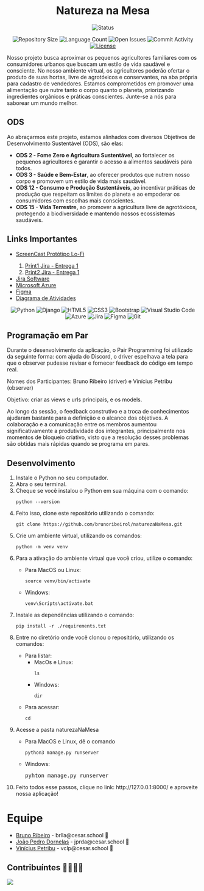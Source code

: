 <h1 align="center">Natureza na Mesa</h1>

<p align="center">
  <img
    src="https://img.shields.io/badge/Status-Em%20desenvolvimento-green?style=flat-square"
    alt="Status"
  />
</p>

<p align="center">
  <img
    src="https://img.shields.io/github/repo-size/brunoribeirol/naturezaNaMesa?style=flat"
    alt="Repository Size"
  />
  <img
    src="https://img.shields.io/github/languages/count/brunoribeirol/naturezaNaMesa?style=flat&logo=python"
    alt="Language Count"
  />
  <img
    src="https://img.shields.io/bitbucket/issues/brunoribeirol/naturezaNaMesa?style=flat&logo=github"
    alt="Open Issues"
  />
  <img
    src="https://img.shields.io/github/commit-activity/t/brunoribeirol/naturezaNaMesa?style=flat&logo=github"
    alt="Commit Activity"
  />
  <a href="LICENSE.md"
    ><img
      src="https://img.shields.io/github/license/brunoribeirol/naturezaNaMesa"
      alt="License"
  /></a>
</p>

<p>
  Nosso projeto busca aproximar os pequenos agricultores familiares com os
  consumidores urbanos que buscam um estilo de vida saudável e consciente. No
  nosso ambiente virtual, os agricultores poderão ofertar o produto de suas
  hortas, livre de agrotóxicos e conservantes, na aba própria para cadastro de
  vendedores. Estamos comprometidos em promover uma alimentação que nutre tanto
  o corpo quanto o planeta, priorizando ingredientes orgânicos e práticas
  conscientes. Junte-se a nós para saborear um mundo melhor.
</p>

<!--Por outro lado, os compradores receberão em suas casas frutas e verduras da melhor qualidade.
Por meio de sistemas de pagamentos mais ágeis para os agricultores e a facilidade de encontrar
produtos de qualidade, nosso projeto tem o objetivo de garantir sistemas sustentáveis de produção
de alimentos e implementar práticas agrícolas resilientes.-->

<h2>ODS</h2>
<p>
  Ao abraçarmos este projeto, estamos alinhados com diversos Objetivos de
  Desenvolvimento Sustentável (ODS), são elas:
</p>
<ul>
  <li>
    <b>ODS 2 - Fome Zero e Agricultura Sustentável</b>, ao fortalecer os
    pequenos agricultores e garantir o acesso a alimentos saudáveis para todos.
  </li>
  <li>
    <b>ODS 3 - Saúde e Bem-Estar</b>, ao oferecer produtos que nutrem nosso
    corpo e promovem um estilo de vida mais saudável.
  </li>
  <li>
    <b>ODS 12 - Consumo e Produção Sustentáveis</b>, ao incentivar práticas de
    produção que respeitam os limites do planeta e ao empoderar os consumidores
    com escolhas mais conscientes.
  </li>
  <li>
    <b>ODS 15 - Vida Terrestre,</b> ao promover a agricultura livre de
    agrotóxicos, protegendo a biodiversidade e mantendo nossos ecossistemas
    saudáveis.
  </li>
</ul>
<p></p>

<h2>Links Importantes</h2>
<ul>
  <li>
    <a
      href="https://drive.google.com/file/d/1-B5eo4Kn4ohz8Wy2rx8n7Ok2avWnGRr8/view?usp=sharing"
      >ScreenCast Protótipo Lo-Fi</a
    >
  </li>
  <ol>
    <li>
      <a
        href="https://drive.google.com/file/d/1fKBDubrYRM0OfsfiGrPuFtaMAWoiZ5tC/view?usp=sharing"
        >Print1 Jira - Entrega 1</a
      >
    </li>
    <li>
      <a
        href="https://drive.google.com/file/d/1Cjy2dJmmQqB71rZnHO9TrNrHbcQeCRaQ/view?usp=sharing"
        >Print2 Jira - Entrega 1</a
      >
    </li>
  </ol>
  <li>
    <a href="https://brlla.atlassian.net/jira/software/projects/NAT/boards/2"
      >Jira Software</a
    >
  </li>

  <li>
    <a
      href="https://portal.azure.com/?Microsoft_Azure_Education_correlationId=1c9f81fb-8425-4b8d-b397-29069dc60844#home"
      >Microsoft Azure</a
    >
  </li>
  <li>
    <a
      href="https://www.figma.com/file/gLjdFQCF3fTfQyUurKPn8I/Untitled?type=design&node-id=1-8&mode=design&t=z6upk37KIBaksBDz-0"
      >Figma</a
    >
  </li>
  <li>
    <a
      href="https://lucid.app/lucidchart/f2cbdb19-8906-4e3b-8f33-011892292cdb/edit?invitationId=inv_c43e7d84-0bd0-493f-87c9-0bd5afac2160"
      >Diagrama de Atividades</a
    >
  </li>
</ul>

<p align="center">
  <img
    src="https://img.shields.io/badge/python-3670A0?style=for-the-badge&logo=python&logoColor=ffdd54"
    alt="Python"
  />
  <img
    src="https://img.shields.io/badge/django-%23092E20.svg?style=for-the-badge&logo=django&logoColor=white"
    alt="Django"
  />
  <img
    src="https://img.shields.io/badge/html5-%23E34F26.svg?style=for-the-badge&logo=html5&logoColor=white"
    alt="HTML5"
  />
  <img
    src="https://img.shields.io/badge/css3-%231572B6.svg?style=for-the-badge&logo=css3&logoColor=white"
    alt="CSS3"
  />
  <img
    src="https://img.shields.io/badge/bootstrap-%238511FA.svg?style=for-the-badge&logo=bootstrap&logoColor=white"
    alt="Bootstrap"
  />
  <img
    src="https://img.shields.io/badge/Visual%20Studio%20Code-0078d7.svg?style=for-the-badge&logo=visual-studio-code&logoColor=white"
    alt="Visual Studio Code"
  />
  <img
    src="https://img.shields.io/badge/azure-%230072C6.svg?style=for-the-badge&logo=microsoftazure&logoColor=white"
    alt="Azure"
  />
  <img
    src="https://img.shields.io/badge/jira-%230A0FFF.svg?style=for-the-badge&logo=jira&logoColor=white"
    alt="Jira"
  />
  <img
    src="https://img.shields.io/badge/figma-%23F24E1E.svg?style=for-the-badge&logo=figma&logoColor=white"
    alt="Figma"
  />
  <img
    src="https://img.shields.io/badge/git-%23F05033.svg?style=for-the-badge&logo=git&logoColor=white"
    alt="Git"
  />
</p>

<h2>Programação em Par</h2>
<p>
  Durante o desenvolvimento da aplicação, o Pair Programming foi utilizado da seguinte forma: com ajuda do Discord, o driver espelhava a tela para que o observer pudesse revisar e fornecer feedback do código em tempo real. 
</p>
<p>
  Nomes dos Participantes: Bruno Ribeiro (driver) e Vinícius Petribu (observer)
</p>
<p>
  Objetivo: criar as views e urls principais, e os models.
</p>
  Ao longo da sessão, o feedback construtivo e a troca de conhecimentos ajudaram bastante para a definição e o alcance dos objetivos. A colaboração e a comunicação entre os membros aumentou significativamente a produtividade dos integrantes, principalmente nos momentos de bloqueio criativo, visto que a resolução desses problemas são obtidas mais rápidas quando se programa em pares.
</p>

<h2>Desenvolvimento</h2>
<ol>
  <li>Instale o Python no seu computador.</li>
  <li>Abra o seu terminal.</li>
  <li>Cheque se você instalou o Python em sua máquina com o comando:</li>
  <pre><code>python --version</code></pre>
  <li>Feito isso, clone este repositório utilizando o comando:</li>
  <pre><code>git clone https://github.com/brunoribeirol/naturezaNaMesa.git</code></pre>
  <li>Crie um ambiente virtual, utilizando os comandos:</li>
  <pre><code>python -m venv venv</code></pre>
  <li>
    Para a ativação do ambiente virtual que você criou, utilize o comando:
  </li>
  <ul>
    <li>Para MacOS ou Linux:</li>
    <pre><code>source venv/bin/activate</code></pre>
    <li>Windows:</li>
    <pre><code>venv\Scripts\activate.bat</code></pre>
  </ul>
  <li>Instale as dependências utilizando o comando:</li>
  <pre><code>pip install -r ./requirements.txt</code></pre>
  <li>
    Entre no diretório onde você clonou o repositório, utilizando os comandos:
  </li>
  <ul>
    <li>
      Para listar:
      <ul>
        <li>
          MacOs e Linux:
          <pre><code>ls</code></pre>
        </li>
        <li>Windows:</li>
        <pre><code>dir</code></pre>
      </ul>
    </li>
    <li>Para acessar:</li>
    <pre><code>cd</code></pre>
  </ul>
  <li>Acesse a pasta naturezaNaMesa</li>
  <ul>
    <li>Para MacOS e Linux, dê o comando</li>
    <pre><code>python3 manage.py runserver</code></pre>
    <li>Windows:</li>
    <pre>pyhton manage.py runserver</pre>
  </ul>
  <li>
    Feito todos esse passos, clique no link: http://127.0.0.1:8000/ e aproveite
    nossa aplicação!
  </li>
</ol>

<h1>Equipe</h1>
<ul>
  <li>
    <a href="https://github.com/brunoribeirol">Bruno Ribeiro</a> -
    brlla@cesar.school 📩
  </li>
  <li>
    <a href="https://github.com/joaopdornelas26">João Pedro Dornelas</a> -
    jprda@cesar.school 📩
  </li>
  <li>
    <a href="https://github.com/vinipetribu">Vinícius Petribu</a> -
    vclp@cesar.school 📩
  </li>
</ul>

<h2>Contribuíntes 👨‍👩‍👧‍👦</h2>
<a href="https://github.com/brunoribeirol/naturezaNaMesa/graphs/contributors">
  <img src="https://contrib.rocks/image?repo=brunoribeirol/naturezaNaMesa" />
</a>
